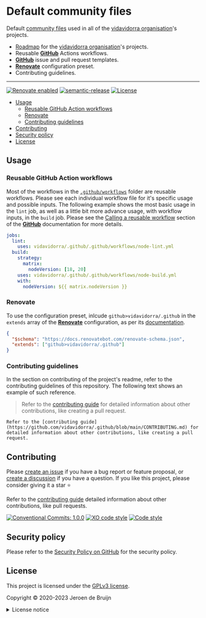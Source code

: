 # Default community files <!-- omit in toc -->

Default [community files](https://docs.github.com/en/communities/setting-up-your-project-for-healthy-contributions) used in all of the [vidavidorra organisation][organisation]'s projects.

- [Roadmap](https://github.com/orgs/vidavidorra/projects/2) for the [vidavidorra organisation][organisation]'s projects.
- Reusable [**GitHub**][github] Actions workflows.
- [**GitHub**][github] issue and pull request templates.
- [**Renovate**][renovate] configuration preset.
- Contributing guidelines.

---

[![Renovate enabled](https://img.shields.io/badge/Renovate-enabled-brightgreen.svg?logo=renovatebot&logoColor&style=flat-square)](https://renovatebot.com)
[![semantic-release](https://img.shields.io/badge/%20%20%F0%9F%93%A6%F0%9F%9A%80-semantic--release-e10079.svg?style=flat-square)](https://github.com/semantic-release/semantic-release)
[![License](https://img.shields.io/github/license/vidavidorra/.github.svg?style=flat-square)](LICENSE.md)

- [Usage](#usage)
  - [Reusable GitHub Action workflows](#reusable-github-action-workflows)
  - [Renovate](#renovate)
  - [Contributing guidelines](#contributing-guidelines)
- [Contributing](#contributing)
- [Security policy](#security-policy)
- [License](#license)

## Usage

### Reusable GitHub Action workflows

Most of the workflows in the [`.github/workflows`](.github/workflows) folder are reusable workflows. Please see each individual workflow file for it's specific usage and possible inputs. The following example shows the most basic usage in the `lint` job, as well as a little bit more advance usage, with workflow inputs, in the `build` job. Please see the [Calling a reusable workflow](https://docs.github.com/en/actions/using-workflows/reusing-workflows#calling-a-reusable-workflow) section of the [**GitHub**][github] documentation for more details.

```yml
jobs:
  lint:
    uses: vidavidorra/.github/.github/workflows/node-lint.yml
  build:
    strategy:
      matrix:
        nodeVersion: [18, 20]
    uses: vidavidorra/.github/.github/workflows/node-build.yml
    with:
      nodeVersion: ${{ matrix.nodeVersion }}
```

### Renovate

To use the configuration preset, inlcude `github>vidavidorra/.github` in the `extends` array of the [**Renovate**][renovate] configuration, as per its [documentation](https://docs.renovatebot.com/config-presets/#extending-from-a-preset).

```json
{
  "$schema": "https://docs.renovatebot.com/renovate-schema.json",
  "extends": ["github>vidavidorra/.github"]
}
```

### Contributing guidelines

In the section on contributing of the project's readme, refer to the contributing guidelines of this repository. The following text shows an example of such reference.

> Refer to the [contributing guide](https://github.com/vidavidorra/.github/blob/main/CONTRIBUTING.md) for detailed information about other contributions, like creating a pull request.

```
Refer to the [contributing guide](https://github.com/vidavidorra/.github/blob/main/CONTRIBUTING.md) for detailed information about other contributions, like creating a pull request.
```

## Contributing

Please [create an issue](https://github.com/vidavidorra/.github/issues/new/choose) if you have a bug report or feature proposal, or [create a discussion](https://github.com/vidavidorra/.github/discussions) if you have a question. If you like this project, please consider giving it a star ⭐

Refer to the [contributing guide](CONTRIBUTING.md) detailed information about other contributions, like pull requests.

[![Conventional Commits: 1.0.0](https://img.shields.io/badge/Conventional%20Commits-1.0.0-yellow?style=flat-square)](https://conventionalcommits.org)
[![XO code style](https://shields.io/badge/code_style-5ed9c7?logo=xo&labelColor=gray&style=flat-square)](https://github.com/xojs/xo)
[![Code style](https://img.shields.io/badge/code_style-Prettier-ff69b4?logo=prettier&style=flat-square)](https://github.com/prettier/prettier)

## Security policy

Please refer to the [Security Policy on GitHub](https://github.com/vidavidorra/.github/security/) for the security policy.

## License

This project is licensed under the [GPLv3 license](https://www.gnu.org/licenses/gpl.html).

Copyright © 2020-2023 Jeroen de Bruijn

<details><summary>License notice</summary>
<p>

This program is free software: you can redistribute it and/or modify
it under the terms of the GNU General Public License as published by
the Free Software Foundation, either version 3 of the License, or
(at your option) any later version.

This program is distributed in the hope that it will be useful,
but WITHOUT ANY WARRANTY; without even the implied warranty of
MERCHANTABILITY or FITNESS FOR A PARTICULAR PURPOSE. See the
GNU General Public License for more details.

You should have received a copy of the GNU General Public License
along with this program. If not, see <http://www.gnu.org/licenses/>.

The full text of the license is available in the [LICENSE](LICENSE.md) file in this repository and [online](https://www.gnu.org/licenses/gpl.html).

</details>

<!-- References -->

[organisation]: https://github.com/vidavidorra
[github]: https://github.com/
[renovate]: https://www.mend.io/renovate/
